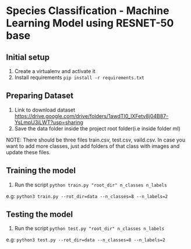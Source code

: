# Species Classification - Machine Learning Model using RESNET-50 base

## Initial setup
1. Create a virtualenv and activate it
2. Install requirements
`pip install -r requirements.txt`

## Preparing Dataset
1. Link to download dataset
https://drive.google.com/drive/folders/1awdTI0_lXFetv8j04B87-YsLmpU3iLWT?usp=sharing
2. Save the data folder inside the project root folder(i.e inside folder ml)

NOTE: There should be three files train.csv, test.csv, vaild.csv. In case you want to add more classes, just add folders of that class with images and update these files.

## Training the model
1. Run the script
`python train.py "root_dir" n_classes n_labels`

e.g:
`python3 train.py --rot_dir=data --n_classes=8 --n_labels=2`

## Testing the model
1. Run the script
`python test.py "root_dir" n_classes n_labels`

e.g:
`python3 test.py --rot_dir=data --n_classes=8 --n_labels=2`
